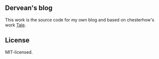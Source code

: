 ## Dervean's blog
This work is the source code for my own blog and based on chesterhow's work [Tale](https://chesterhow.github.io/tale/). 

## License
MIT-licensed.
